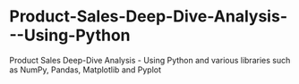 # Product-Sales-Deep-Dive-Analysis---Using-Python
Product Sales Deep-Dive Analysis - Using Python and various libraries such as NumPy, Pandas, Matplotlib and Pyplot
